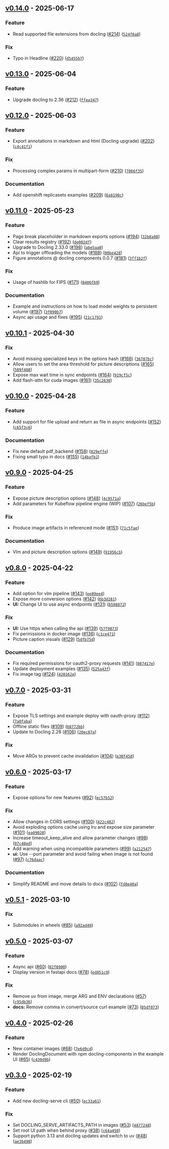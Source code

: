 ## [v0.14.0](https://github.com/docling-project/docling-serve/releases/tag/v0.14.0) - 2025-06-17

### Feature

* Read supported file extensions from docling ([#214](https://github.com/docling-project/docling-serve/issues/214)) ([`524f6a8`](https://github.com/docling-project/docling-serve/commit/524f6a8997b86d2f869ca491ec8fb40585b42ca4))

### Fix

* Typo in Headline ([#220](https://github.com/docling-project/docling-serve/issues/220)) ([`d5455b7`](https://github.com/docling-project/docling-serve/commit/d5455b7f66de39ea1f8b8927b5968d2baa23ca88))

## [v0.13.0](https://github.com/docling-project/docling-serve/releases/tag/v0.13.0) - 2025-06-04

### Feature

* Upgrade docling to 2.36 ([#212](https://github.com/docling-project/docling-serve/issues/212)) ([`ffea347`](https://github.com/docling-project/docling-serve/commit/ffea34732b24fdd438fabd6df02d3d9ce66b4534))

## [v0.12.0](https://github.com/docling-project/docling-serve/releases/tag/v0.12.0) - 2025-06-03

### Feature

* Export annotations in markdown and html (Docling upgrade) ([#202](https://github.com/docling-project/docling-serve/issues/202)) ([`c4c41f1`](https://github.com/docling-project/docling-serve/commit/c4c41f16dff83c5d2a0b8a4c625b5de19b36b7c5))

### Fix

* Processing complex params in multipart-form ([#210](https://github.com/docling-project/docling-serve/issues/210)) ([`7066f35`](https://github.com/docling-project/docling-serve/commit/7066f3520a88c07df1c80a0cc6c4339eaac4d6a7))

### Documentation

* Add openshift replicasets examples ([#209](https://github.com/docling-project/docling-serve/issues/209)) ([`6a8190c`](https://github.com/docling-project/docling-serve/commit/6a8190c315792bd1e0e2b0af310656baaa5551e5))

## [v0.11.0](https://github.com/docling-project/docling-serve/releases/tag/v0.11.0) - 2025-05-23

### Feature

* Page break placeholder in markdown exports options ([#194](https://github.com/docling-project/docling-serve/issues/194)) ([`32b8a80`](https://github.com/docling-project/docling-serve/commit/32b8a809f348bf9fbde657f93589a56935d3749d))
* Clear results registry ([#192](https://github.com/docling-project/docling-serve/issues/192)) ([`de002df`](https://github.com/docling-project/docling-serve/commit/de002dfcdc111c942a08b156c84b7fa22b3fbaf3))
* Upgrade to Docling 2.33.0 ([#198](https://github.com/docling-project/docling-serve/issues/198)) ([`abe5aa0`](https://github.com/docling-project/docling-serve/commit/abe5aa03f54d44ecf5c6d76e3258028997a53e68))
* Api to trigger offloading the models ([#188](https://github.com/docling-project/docling-serve/issues/188)) ([`00be428`](https://github.com/docling-project/docling-serve/commit/00be4284904d55b78c75c5475578ef11c2ade94c))
* Figure annotations @ docling components 0.0.7 ([#181](https://github.com/docling-project/docling-serve/issues/181)) ([`3ff1b2f`](https://github.com/docling-project/docling-serve/commit/3ff1b2f9834aca37472a895a0e3da47560457d77))

### Fix

* Usage of hashlib for FIPS ([#171](https://github.com/docling-project/docling-serve/issues/171)) ([`8406fb9`](https://github.com/docling-project/docling-serve/commit/8406fb9b59d83247b8379974cabed497703dfc4d))

### Documentation

* Example and instructions on how to load model weights to persistent volume ([#197](https://github.com/docling-project/docling-serve/issues/197)) ([`3f090b7`](https://github.com/docling-project/docling-serve/commit/3f090b7d15eaf696611d89bbbba5b98569610828))
* Async api usage and fixes ([#195](https://github.com/docling-project/docling-serve/issues/195)) ([`21c1791`](https://github.com/docling-project/docling-serve/commit/21c1791e427f5b1946ed46c68dfda03c957dca8f))

## [v0.10.1](https://github.com/docling-project/docling-serve/releases/tag/v0.10.1) - 2025-04-30

### Fix

* Avoid missing specialized keys in the options hash ([#166](https://github.com/docling-project/docling-serve/issues/166)) ([`36787bc`](https://github.com/docling-project/docling-serve/commit/36787bc0616356a6199da618d8646de51636b34e))
* Allow users to set the area threshold for picture descriptions ([#165](https://github.com/docling-project/docling-serve/issues/165)) ([`509f488`](https://github.com/docling-project/docling-serve/commit/509f4889f8ed4c0f0ce25bec4126ef1f1199797c))
* Expose max wait time in sync endpoints ([#164](https://github.com/docling-project/docling-serve/issues/164)) ([`919cf5c`](https://github.com/docling-project/docling-serve/commit/919cf5c0414f2f11eb8012f451fed7a8f582b7ad))
* Add flash-attn for cuda images ([#161](https://github.com/docling-project/docling-serve/issues/161)) ([`35c2630`](https://github.com/docling-project/docling-serve/commit/35c2630c613cf229393fc67b6938152b063ff498))

## [v0.10.0](https://github.com/docling-project/docling-serve/releases/tag/v0.10.0) - 2025-04-28

### Feature

* Add support for file upload and return as file in async endpoints ([#152](https://github.com/docling-project/docling-serve/issues/152)) ([`c65f3c6`](https://github.com/docling-project/docling-serve/commit/c65f3c654c76c6b64b6aada1f0a153d74789d629))

### Documentation

* Fix new default pdf_backend ([#158](https://github.com/docling-project/docling-serve/issues/158)) ([`829effe`](https://github.com/docling-project/docling-serve/commit/829effec1a1b80320ccaf2c501be8015169b6fa3))
* Fixing small typo in docs ([#155](https://github.com/docling-project/docling-serve/issues/155)) ([`14bafb2`](https://github.com/docling-project/docling-serve/commit/14bafb26286b94f80b56846c50d6e9a6d99a9763))

## [v0.9.0](https://github.com/docling-project/docling-serve/releases/tag/v0.9.0) - 2025-04-25

### Feature

* Expose picture description options ([#148](https://github.com/docling-project/docling-serve/issues/148)) ([`4c9571a`](https://github.com/docling-project/docling-serve/commit/4c9571a052d5ec0044e49225bc5615e13cdb0a56))
* Add parameters for Kubeflow pipeline engine (WIP) ([#107](https://github.com/docling-project/docling-serve/issues/107)) ([`26bef5b`](https://github.com/docling-project/docling-serve/commit/26bef5bec060f0afd8d358816b68c3f2c0dd4bc2))

### Fix

* Produce image artifacts in referenced mode ([#151](https://github.com/docling-project/docling-serve/issues/151)) ([`71c5fae`](https://github.com/docling-project/docling-serve/commit/71c5fae505366459fd481d2ecdabc5ebed94d49c))

### Documentation

* Vlm and picture description options ([#149](https://github.com/docling-project/docling-serve/issues/149)) ([`91956cb`](https://github.com/docling-project/docling-serve/commit/91956cbf4e91cf82bb4d54ace397cdbbfaf594ba))

## [v0.8.0](https://github.com/docling-project/docling-serve/releases/tag/v0.8.0) - 2025-04-22

### Feature

* Add option for vlm pipeline ([#143](https://github.com/docling-project/docling-serve/issues/143)) ([`ee89ee4`](https://github.com/docling-project/docling-serve/commit/ee89ee4daee5e916bd6a3bdb452f78934cd03f60))
* Expose more conversion options ([#142](https://github.com/docling-project/docling-serve/issues/142)) ([`6b3d281`](https://github.com/docling-project/docling-serve/commit/6b3d281f02905c195ab75f25bb39f5c4d4e7b680))
* **UI:** Change UI to use async endpoints ([#131](https://github.com/docling-project/docling-serve/issues/131)) ([`b598872`](https://github.com/docling-project/docling-serve/commit/b598872e5c48928ac44417a11bb7acc0e5c3f0c6))

### Fix

* **UI:** Use https when calling the api ([#139](https://github.com/docling-project/docling-serve/issues/139)) ([`57f9073`](https://github.com/docling-project/docling-serve/commit/57f9073bc0daf72428b068ea28e2bec7cd76c37b))
* Fix permissions in docker image ([#136](https://github.com/docling-project/docling-serve/issues/136)) ([`c1ce471`](https://github.com/docling-project/docling-serve/commit/c1ce4719c933179ba3c59d73d0584853bbd6fa6a))
* Picture caption visuals ([#129](https://github.com/docling-project/docling-serve/issues/129)) ([`5dfb75d`](https://github.com/docling-project/docling-serve/commit/5dfb75d3b9a7022d1daad12edbb8ec7bbf9aa264))

### Documentation

* Fix required permissions for oauth2-proxy requests ([#141](https://github.com/docling-project/docling-serve/issues/141)) ([`087417e`](https://github.com/docling-project/docling-serve/commit/087417e5c2387d4ed95500222058f34d8a8702aa))
* Update deployment examples ([#135](https://github.com/docling-project/docling-serve/issues/135)) ([`525a43f`](https://github.com/docling-project/docling-serve/commit/525a43ff6f04b7cc80f9dd6a0e653a8d8c4ab317))
* Fix image tag ([#124](https://github.com/docling-project/docling-serve/issues/124)) ([`420162e`](https://github.com/docling-project/docling-serve/commit/420162e674cc38b4c3c13673ffbee4c20a1b15f1))

## [v0.7.0](https://github.com/docling-project/docling-serve/releases/tag/v0.7.0) - 2025-03-31

### Feature

* Expose TLS settings and example deploy with oauth-proxy ([#112](https://github.com/docling-project/docling-serve/issues/112)) ([`7a0faba`](https://github.com/docling-project/docling-serve/commit/7a0fabae07020c2659dbb22c3b0359909051a74c))
* Offline static files ([#109](https://github.com/docling-project/docling-serve/issues/109)) ([`68772bb`](https://github.com/docling-project/docling-serve/commit/68772bb6f0a87b71094a08ff851f5754c6ca6163))
* Update to Docling 2.28 ([#106](https://github.com/docling-project/docling-serve/issues/106)) ([`20ec87a`](https://github.com/docling-project/docling-serve/commit/20ec87a63a99145bc0ad7931549af8a0c30db641))

### Fix

* Move ARGs to prevent cache invalidation ([#104](https://github.com/docling-project/docling-serve/issues/104)) ([`e30f458`](https://github.com/docling-project/docling-serve/commit/e30f458923d34c169db7d5a5c296848716e8cac4))

## [v0.6.0](https://github.com/docling-project/docling-serve/releases/tag/v0.6.0) - 2025-03-17

### Feature

* Expose options for new features ([#92](https://github.com/docling-project/docling-serve/issues/92)) ([`ec57b52`](https://github.com/docling-project/docling-serve/commit/ec57b528ed3f8e7b9604ff4cdf06da3d52c714dd))

### Fix

* Allow changes in CORS settings ([#100](https://github.com/docling-project/docling-serve/issues/100)) ([`422c402`](https://github.com/docling-project/docling-serve/commit/422c402bab7f05e46274ede11f234a19a62e093e))
* Avoid exploding options cache using lru and expose size parameter ([#101](https://github.com/docling-project/docling-serve/issues/101)) ([`ea09028`](https://github.com/docling-project/docling-serve/commit/ea090288d3eec4ea8fbdcd32a6a497a99c89189d))
* Increase timeout_keep_alive and allow parameter changes ([#98](https://github.com/docling-project/docling-serve/issues/98)) ([`07c48ed`](https://github.com/docling-project/docling-serve/commit/07c48edd5d9437219d9623e3d05bc5166c5bb85a))
* Add warning when using incompatible parameters ([#99](https://github.com/docling-project/docling-serve/issues/99)) ([`a212547`](https://github.com/docling-project/docling-serve/commit/a212547d28d6588c65e52000dc7bc04f3f77e69e))
* **ui:** Use --port parameter and avoid failing when image is not found ([#97](https://github.com/docling-project/docling-serve/issues/97)) ([`c76daac`](https://github.com/docling-project/docling-serve/commit/c76daac70c87da412f791666881e48b74688b060))

### Documentation

* Simplify README and move details to docs ([#102](https://github.com/docling-project/docling-serve/issues/102)) ([`fd8e40a`](https://github.com/docling-project/docling-serve/commit/fd8e40a00849771263d9b75b9a56f6caeccb8517))

## [v0.5.1](https://github.com/docling-project/docling-serve/releases/tag/v0.5.1) - 2025-03-10

### Fix

* Submodules in wheels ([#85](https://github.com/docling-project/docling-serve/issues/85)) ([`a92ad48`](https://github.com/docling-project/docling-serve/commit/a92ad48b287bfcb134011dc0fc3f91ee04e067ee))

## [v0.5.0](https://github.com/docling-project/docling-serve/releases/tag/v0.5.0) - 2025-03-07

### Feature

* Async api ([#60](https://github.com/docling-project/docling-serve/issues/60)) ([`82f8900`](https://github.com/docling-project/docling-serve/commit/82f890019745859699c1b01f9ccfb64cb7e37906))
* Display version in fastapi docs ([#78](https://github.com/docling-project/docling-serve/issues/78)) ([`ed851c9`](https://github.com/docling-project/docling-serve/commit/ed851c95fee5f59305ddc3dcd5c09efce618470b))

### Fix

* Remove uv from image, merge ARG and ENV declarations ([#57](https://github.com/docling-project/docling-serve/issues/57)) ([`c95db36`](https://github.com/docling-project/docling-serve/commit/c95db3643807a4dfb96d93c8e10d6eb486c49a30))
* **docs:** Remove comma in convert/source curl example ([#73](https://github.com/docling-project/docling-serve/issues/73)) ([`05df073`](https://github.com/docling-project/docling-serve/commit/05df0735d35a589bdc2a11fcdd764a10f700cb6f))

## [v0.4.0](https://github.com/docling-project/docling-serve/releases/tag/v0.4.0) - 2025-02-26

### Feature

* New container images ([#68](https://github.com/docling-project/docling-serve/issues/68)) ([`7e6d9cd`](https://github.com/docling-project/docling-serve/commit/7e6d9cdef398df70a5b4d626aeb523c428c10d56))
* Render DoclingDocument with npm docling-components in the example UI ([#65](https://github.com/docling-project/docling-serve/issues/65)) ([`c430d9b`](https://github.com/docling-project/docling-serve/commit/c430d9b1a162ab29104d86ebaa1ac5a5488b1f09))

## [v0.3.0](https://github.com/docling-project/docling-serve/releases/tag/v0.3.0) - 2025-02-19

### Feature

* Add new docling-serve cli ([#50](https://github.com/docling-project/docling-serve/issues/50)) ([`ec33a61`](https://github.com/docling-project/docling-serve/commit/ec33a61faa7846b9b7998fbf557ebe39a3b800f6))

### Fix

* Set DOCLING_SERVE_ARTIFACTS_PATH in images ([#53](https://github.com/docling-project/docling-serve/issues/53)) ([`4877248`](https://github.com/docling-project/docling-serve/commit/487724836896576ca4f98e84abf15fd1c383bec8))
* Set root UI path when behind proxy ([#38](https://github.com/docling-project/docling-serve/issues/38)) ([`c64a450`](https://github.com/docling-project/docling-serve/commit/c64a450bf9ba9947ab180e92bef2763ff710b210))
* Support python 3.13 and docling updates and switch to uv ([#48](https://github.com/docling-project/docling-serve/issues/48)) ([`ae3b490`](https://github.com/docling-project/docling-serve/commit/ae3b4906f1c0829b1331ea491f3518741cabff71))
